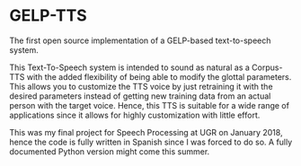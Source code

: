 # GELP-TTS
The first open source implementation of a GELP-based text-to-speech system.

This Text-To-Speech system is intended to sound as natural as a Corpus-TTS with the added flexibility of being able to modify the glottal parameters. This allows you to customize the TTS voice by just retraining it with the desired parameters instead of getting new training data from an actual person with the target voice. Hence, this TTS is suitable for a wide range of applications since it allows for highly customization with little effort.

This was my final project for Speech Processing at UGR on January 2018, hence the code is fully written in Spanish since I was forced to do so. A fully documented Python version might come this summer.
